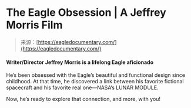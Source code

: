 <!--yml
category: 未分类
date: 2024-05-29 13:18:58
-->

# The Eagle Obsession | A Jeffrey Morris Film

> 来源：[https://eagledocumentary.com/](https://eagledocumentary.com/)

#### Writer/Director Jeffrey Morris is a lifelong Eagle aficionado

He’s been obsessed with the Eagle’s beautiful and functional design since childhood. At that time, he discovered a link between his favorite fictional spacecraft and his favorite real one—NASA’s LUNAR MODULE.

Now, he’s ready to explore that connection, and more, with you!